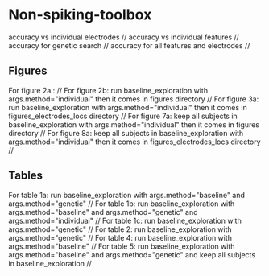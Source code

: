 # Non-spiking-toolbox
accuracy vs individual electrodes //
accuracy vs individual features //
accuracy for genetic search //
accuracy for all features and electrodes //

## Figures
For figure 2a : //
For figure 2b: run baseline_exploration with args.method="individual" then it comes in figures directory //
For figure 3a: run baseline_exploration with args.method="individual" then it comes in figures_electrodes_locs directory //
For figure 7a: keep all subjects in baseline_exploration with args.method="individual" then it comes in figures directory //
For figure 8a: keep all subjects in baseline_exploration with args.method="individual" then it comes in figures_electrodes_locs directory //

## Tables
For table 1a: run baseline_exploration with args.method="baseline" and args.method="genetic" //
For table 1b: run baseline_exploration with args.method="baseline" and args.method="genetic" and args.method="individual" //
For table 1c: run baseline_exploration with args.method="genetic" //
For table 2: run baseline_exploration with args.method="genetic" //
For table 4: run baseline_exploration with args.method="baseline" //
For table 5: run baseline_exploration with args.method="baseline" and args.method="genetic" and keep all subjects in baseline_exploration //






